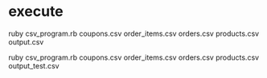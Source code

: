# execute #
ruby csv_program.rb coupons.csv order_items.csv orders.csv products.csv output.csv

ruby csv_program.rb coupons.csv order_items.csv orders.csv products.csv output_test.csv